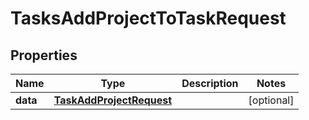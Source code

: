 

# TasksAddProjectToTaskRequest


## Properties

| Name | Type | Description | Notes |
|------------ | ------------- | ------------- | -------------|
|**data** | [**TaskAddProjectRequest**](TaskAddProjectRequest.md) |  |  [optional] |



